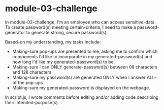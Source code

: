 # module-03-challenge
In module-03-challenge, I'm an employee who can access sensitive-data. To create password(s) meeting certain-criteria, I need to make a password-generator to generate strong, secure password(s).

Based-on my understanding, my tasks include:
- Making-sure pop-ups are presented to me, asking me to confirm which components I'd like to incorporate in my generated-password(s) and how long I'd like my generated-password(s) to be.
- Making-sure I can ONLY generate-password(s) between 08 characters and 128 characters.
- Making-sure my password(s) are generated ONLY when I answer ALL-of the pop-ups.
- Making-sure my generated-password is displayed on the webpage.

In script.js, I wrote comments before editing and/or adding code describing their intended-purpose(s).